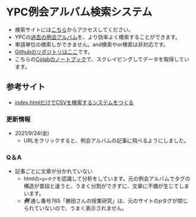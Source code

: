 # YPC例会アルバム検索システム

* 検索サイトには[こちら](https://phys-ken.github.io/ypc_database/index.html)からアクセスしてください。
* YPCの[過去の例会アルバム](https://www2.hamajima.co.jp/~tenjin/ypc/ypcalbum.html)を、より効率よく検索することができます。
* 単語単位の検索しかできません。and検索やor検索は非対応です。
* [Githubのリポジトリはここ](https://github.com/phys-ken/ypc_database)です。
* こちらの[Colabのノートブック](https://github.com/phys-ken/ypc_database/blob/master/ypc_database_tool.ipynb)で、スクレイピングしてデータを取得しています。

## 参考サイト
* [index.htmlだけでCSVを検索するシステムをつくる](https://qiita.com/tamoco/items/87e344c8832c54d95cfb)


### 更新情報
* 2021/9/24(金)
  * URLをクリックすると、例会アルバムの記事に飛べるようにしました。


### Q＆A
* 記事ごとに文章が分かれていない
  * htmlの`<p>タグ`を認識して分析をしています。元の例会アルバムでタグの構造が普段と違うと、うまく分割ができずに、文章に不備が生じてしまいます。
  * ***例*** 通し番号765「勝田さんの授業研究」は、元のサイトのpタグが閉じられていないので、うまく表示されません。